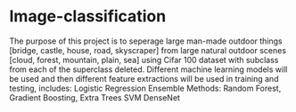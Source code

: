 # Image-classification
The purpose of this project is to seperage large man-made outdoor things [bridge, castle, house, road, skyscraper] from large natural outdoor scenes [cloud, forest, mountain, plain, sea] using Cifar 100 dataset with subclass from each of the superclass deleted. 
Different machine learning models will be used and then different feature extractions will be used in training and testing, includes:
Logistic Regression
Ensemble Methods: Random Forest, Gradient Boosting, Extra Trees
SVM
DenseNet

